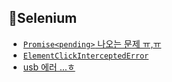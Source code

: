 ## 🌠Selenium
- [`Promise<pending>` 나오는 문제 ㅠ,ㅠ](./async-await.md)
- [`ElementClickInterceptedError`](./exception.md)
- [usb 에러 ...ㅎ](./use-error.md)
